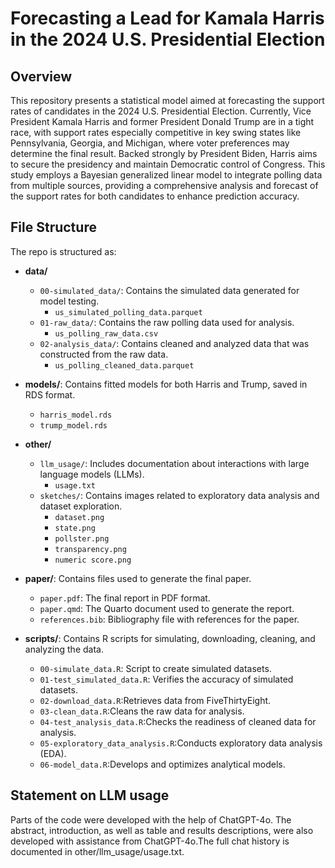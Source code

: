 # Forecasting a Lead for Kamala Harris in the 2024 U.S. Presidential Election
## Overview


This repository presents a statistical model aimed at forecasting the support rates of candidates in the 2024 U.S. Presidential Election. Currently, Vice President Kamala Harris and former President Donald Trump are in a tight race, with support rates especially competitive in key swing states like Pennsylvania, Georgia, and Michigan, where voter preferences may determine the final result. Backed strongly by President Biden, Harris aims to secure the presidency and maintain Democratic control of Congress. This study employs a Bayesian generalized linear model to integrate polling data from multiple sources, providing a comprehensive analysis and forecast of the support rates for both candidates to enhance prediction accuracy.


## File Structure

The repo is structured as:
- **data/**
  - `00-simulated_data/`: Contains the simulated data generated for model testing.
    - `us_simulated_polling_data.parquet`
  - `01-raw_data/`: Contains the raw polling data used for analysis.
    - `us_polling_raw_data.csv`
  - `02-analysis_data/`: Contains cleaned and analyzed data that was constructed from the raw data.
    - `us_polling_cleaned_data.parquet`

    
- **models/**: Contains fitted models for both Harris and Trump, saved in RDS format.
  - `harris_model.rds`
  - `trump_model.rds`

- **other/**
  - `llm_usage/`: Includes documentation about interactions with large language models (LLMs).
    - `usage.txt`
  - `sketches/`: Contains images related to exploratory data analysis and dataset exploration.
    - `dataset.png`
    - `state.png`
    - `pollster.png`
    - `transparency.png`
    - `numeric score.png`
    
- **paper/**: Contains files used to generate the final paper.
  - `paper.pdf`: The final report in PDF format.
  - `paper.qmd`: The Quarto document used to generate the report.
   - `references.bib`: Bibliography file with references for the paper.

- **scripts/**: Contains R scripts for simulating, downloading, cleaning, and analyzing the data.
  - `00-simulate_data.R`: Script to create simulated datasets.
  - `01-test_simulated_data.R`: Verifies the accuracy of simulated datasets.
  - `02-download_data.R`:Retrieves data from FiveThirtyEight.
  - `03-clean_data.R`:Cleans the raw data for analysis.
  - `04-test_analysis_data.R`:Checks the readiness of cleaned data for analysis.
  - `05-exploratory_data_analysis.R`:Conducts exploratory data analysis (EDA).
  - `06-model_data.R`:Develops and optimizes analytical models.

## Statement on LLM usage
Parts of the code were developed with the help of ChatGPT-4o. The abstract, introduction, as well as table and results descriptions, were also developed with assistance from ChatGPT-4o.The full chat history is documented in other/llm_usage/usage.txt.

